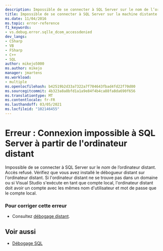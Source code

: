 ```yaml
---
description: Impossible de se connecter à SQL Server sur le nom de l’ordinateur distant *.
title: Impossible de se connecter à SQL Server sur la machine distante | Microsoft Docs
ms.date: 11/04/2016
ms.topic: error-reference
f1_keywords:
- vs.debug.error.sqlle_dcom_accessdenied
dev_langs:
- CSharp
- VB
- FSharp
- C++
- SQL
author: mikejo5000
ms.author: mikejo
manager: jmartens
ms.workload:
- multiple
ms.openlocfilehash: b42519b2d33a7322a7f704643fbad4fd22f70d00
ms.sourcegitcommit: 4b323a8a8bfd1a1a9e84f4b4ca88fa8da690f656
ms.translationtype: MT
ms.contentlocale: fr-FR
ms.lasthandoff: 03/05/2021
ms.locfileid: "102146455"
---
```

# <a name="error-unable-to-connect-to-sql-server-on-remote-machine"></a>Erreur : Connexion impossible à SQL Server à partir de l'ordinateur distant
Impossible de se connecter à SQL Server sur le *nom* de l’ordinateur distant. Accès refusé. Vérifiez que vous avez installé le débogueur distant sur l'ordinateur distant. Si l'ordinateur distant ne se trouve pas dans un domaine ou si Visual Studio s'exécute en tant que compte local, l'ordinateur distant doit avoir un compte avec les mêmes nom d'utilisateur et mot de passe que le compte local.

### <a name="to-correct-this-error"></a>Pour corriger cette erreur

- Consultez [débogage distant](../debugger/remote-debugging.md).

## <a name="see-also"></a>Voir aussi
- [Débogage SQL](/previous-versions/visualstudio/visual-studio-2010/zefbf0t6(v=vs.100))
